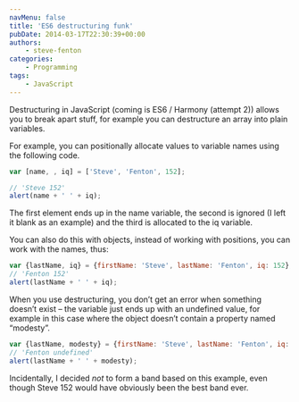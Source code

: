 ```yaml
---
navMenu: false
title: 'ES6 destructuring funk'
pubDate: 2014-03-17T22:30:39+00:00
authors:
    - steve-fenton
categories:
    - Programming
tags:
    - JavaScript
---
```


Destructuring in JavaScript (coming is ES6 / Harmony (attempt 2)) allows you to break apart stuff, for example you can destructure an array into plain variables.

For example, you can positionally allocate values to variable names using the following code.

```javascript
var [name, , iq] = ['Steve', 'Fenton', 152];

// 'Steve 152'
alert(name + ' ' + iq);
```

The first element ends up in the name variable, the second is ignored (I left it blank as an example) and the third is allocated to the iq variable.

You can also do this with objects, instead of working with positions, you can work with the names, thus:

```javascript
var {lastName, iq} = {firstName: 'Steve', lastName: 'Fenton', iq: 152};
// 'Fenton 152'
alert(lastName + ' ' + iq);
```

When you use destructuring, you don’t get an error when something doesn’t exist – the variable just ends up with an undefined value, for example in this case where the object doesn’t contain a property named “modesty”.

```javascript
var {lastName, modesty} = {firstName: 'Steve', lastName: 'Fenton', iq: 152};
// 'Fenton undefined'
alert(lastName + ' ' + modesty);
```

Incidentally, I decided *not* to form a band based on this example, even though Steve 152 would have obviously been the best band ever.